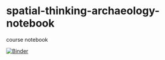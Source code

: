 # spatial-thinking-archaeology-notebook
 course notebook

[![Binder](https://mybinder.org/badge_logo.svg)](https://mybinder.org/v2/gh/ropitz/spatial-thinking-archaeology-notebook/filepath=https%3A%2F%2Fgithub.com%2Fropitz%2Fspatial-thinking-archaeology-notebook%2Fblob%2Fmaster%2FSpatial%2520Thinking%2520and%2520Skills%2520for%2520Archaeology.ipynb)
